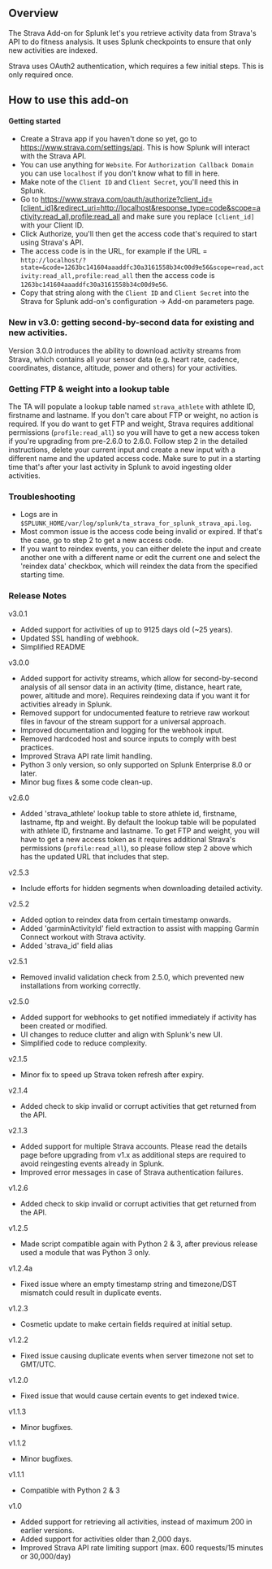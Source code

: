 ## Overview
The Strava Add-on for Splunk let's you retrieve activity data from Strava's API to do fitness analysis. It uses Splunk checkpoints to ensure that only new activities are indexed.
 
Strava uses OAuth2 authentication, which requires a few initial steps. This is only required once.

## How to use this add-on
#### Getting started
- Create a Strava app if you haven't done so yet, go to https://www.strava.com/settings/api. This is how Splunk will interact with the Strava API.
- You can use anything for `Website`. For `Authorization Callback Domain` you can use `localhost` if you don't know what to fill in here.
- Make note of the `Client ID` and `Client Secret`, you'll need this in Splunk.
- Go to https://www.strava.com/oauth/authorize?client_id=[client_id]&redirect_uri=http://localhost&response_type=code&scope=activity:read_all,profile:read_all and make sure you replace `[client_id]` with your Client ID.
- Click Authorize, you'll then get the access code that's required to start using Strava's API.
- The access code is in the URL, for example if the URL = `http://localhost/?state=&code=1263bc141604aaaddfc30a3161558b34c00d9e56&scope=read,activity:read_all,profile:read_all` then the access code is `1263bc141604aaaddfc30a3161558b34c00d9e56`.
- Copy that string along with the `Client ID` and `Client Secret` into the Strava for Splunk add-on's configuration -> Add-on parameters page.

### New in v3.0: getting second-by-second data for existing and new activities.
Version 3.0.0 introduces the ability to download activity streams from Strava, which contains all your sensor data (e.g. heart rate, cadence, coordinates, distance, altitude, power and others) for your activities.

### Getting FTP & weight into a lookup table
The TA will populate a lookup table named `strava_athlete` with athlete ID, firstname and lastname. If you don't care about FTP or weight, no action is required. If you do want to get FTP and weight, Strava requires additional permissions (`profile:read_all`) so you will have to get a new access token if you're upgrading from pre-2.6.0 to 2.6.0. Follow step 2 in the detailed instructions, delete your current input and create a new input with a different name and the updated access code. Make sure to put in a starting time that's after your last activity in Splunk to avoid ingesting older activities.

### Troubleshooting
- Logs are in `$SPLUNK_HOME/var/log/splunk/ta_strava_for_splunk_strava_api.log`.
- Most common issue is the access code being invalid or expired. If that's the case, go to step 2 to get a new access code.
- If you want to reindex events, you can either delete the input and create another one with a different name or edit the current one and select the 'reindex data' checkbox, which will reindex the data from the specified starting time.

### Release Notes
v3.0.1
- Added support for activities of up to 9125 days old (~25 years).
- Updated SSL handling of webhook.
- Simplified README

v3.0.0
- Added support for activity streams, which allow for second-by-second analysis of all sensor data in an activity (time, distance, heart rate, power, altitude and more). Requires reindexing data if you want it for activities already in Splunk.
- Removed support for undocumented feature to retrieve raw workout files in favour of the stream support for a universal approach.
- Improved documentation and logging for the webhook input.
- Removed hardcoded host and source inputs to comply with best practices.
- Improved Strava API rate limit handling.
- Python 3 only version, so only supported on Splunk Enterprise 8.0 or later.
- Minor bug fixes & some code clean-up.

v2.6.0
- Added 'strava_athlete' lookup table to store athlete id, firstname, lastname, ftp and weight. 
By default the lookup table will be populated with athlete ID, firstname and lastname. To get FTP and weight, you will have to get a new access token as it requires additional Strava's permissions (`profile:read_all`), so please follow step 2 above which has the updated URL that includes that step.

v2.5.3
- Include efforts for hidden segments when downloading detailed activity.

v2.5.2
- Added option to reindex data from certain timestamp onwards.
- Added 'garminActivityId' field extraction to assist with mapping Garmin Connect workout with Strava activity.
- Added 'strava_id' field alias

v2.5.1
- Removed invalid validation check from 2.5.0, which prevented new installations from working correctly.

v2.5.0
- Added support for webhooks to get notified immediately if activity has been created or modified.
- UI changes to reduce clutter and align with Splunk's new UI.
- Simplified code to reduce complexity.

v2.1.5
- Minor fix to speed up Strava token refresh after expiry.

v2.1.4
- Added check to skip invalid or corrupt activities that get returned from the API.

v2.1.3
- Added support for multiple Strava accounts. Please read the details page before upgrading from v1.x as additional steps are required to avoid reingesting events already in Splunk.
- Improved error messages in case of Strava authentication failures.

v1.2.6
- Added check to skip invalid or corrupt activities that get returned from the API.

v1.2.5
- Made script compatible again with Python 2 & 3, after previous release used a module that was Python 3 only.

v1.2.4a
- Fixed issue where an empty timestamp string and timezone/DST mismatch could result in duplicate events.

v1.2.3
- Cosmetic update to make certain fields required at initial setup.

v1.2.2
- Fixed issue causing duplicate events when server timezone not set to GMT/UTC.

v1.2.0
- Fixed issue that would cause certain events to get indexed twice.

v1.1.3
- Minor bugfixes.

v1.1.2
- Minor bugfixes.

v1.1.1
- Compatible with Python 2 & 3

v1.0
- Added support for retrieving all activities, instead of maximum 200 in earlier versions.
- Added support for activities older than 2,000 days.
- Improved Strava API rate limiting support (max. 600 requests/15 minutes or 30,000/day)

